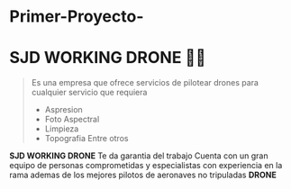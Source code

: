 #  Primer-Proyecto-
# SJD WORKING DRONE 🧑‍✈️
>Es una empresa que ofrece servicios de pilotear drones para cualquier servicio que requiera
>- Aspresion
>- Foto Aspectral
>- Limpieza
>- Topografia
Entre otros

**SJD WORKING DRONE** Te da garantia del trabajo 
Cuenta con un gran equipo de personas comprometidas y especialistas con experiencia en la rama ademas de los mejores pilotos de aeronaves no tripuladas **DRONE**

